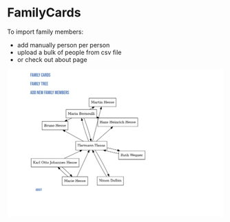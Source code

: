 
# FamilyCards

To import family members:
- add manually person per person
- upload a bulk of people from csv file
- or check out about page

![Family Graph](/readme_pictures/family_graph.png)

